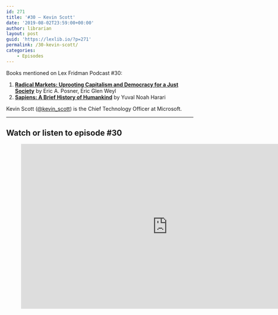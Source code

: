 ```yaml
---
id: 271
title: '#30 – Kevin Scott'
date: '2019-08-02T23:59:00+00:00'
author: librarian
layout: post
guid: 'https://lexlib.io/?p=271'
permalink: /30-kevin-scott/
categories:
    - Episodes
---
```


Books mentioned on Lex Fridman Podcast #30:

1. <b><a href="https://amzn.to/3EnfGXo" target="_blank" rel="sponsored noopener noreferrer">Radical Markets: Uprooting Capitalism and Democracy for a Just Society</a></b> by Eric A. Posner, Eric Glen Weyl
2. <b><a href="https://amzn.to/3u3bY0t" target="_blank" rel="sponsored noopener noreferrer">Sapiens: A Brief History of Humankind</a></b> by Yuval Noah Harari

<!--more-->

Kevin Scott ([@kevin\_scott](https://twitter.com/kevin_scott)) is the Chief Technology Officer at Microsoft.

- - - - - -

## Watch or listen to episode #30

<figure class="wp-block-embed is-type-video is-provider-youtube wp-block-embed-youtube wp-embed-aspect-16-9 wp-has-aspect-ratio"><div class="wp-block-embed__wrapper"><iframe allow="accelerometer; autoplay; clipboard-write; encrypted-media; gyroscope; picture-in-picture" allowfullscreen="" frameborder="0" height="443" loading="lazy" src="https://www.youtube.com/embed/QDN6xvhAw94?feature=oembed" title="Kevin Scott: Microsoft CTO | Lex Fridman Podcast #30" width="788"></iframe></div></figure>